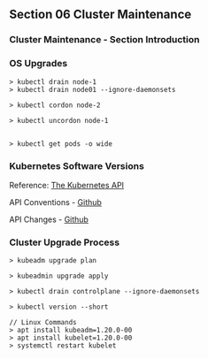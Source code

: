 ## Section 06 Cluster Maintenance

### Cluster Maintenance - Section Introduction

### OS Upgrades

```
> kubectl drain node-1
> kubectl drain node01 --ignore-daemonsets

> kubectl cordon node-2

> kubectl uncordon node-1


> kubectl get pods -o wide
```

### Kubernetes Software Versions

Reference:
[The Kubernetes API](https://kubernetes.io/docs/concepts/overview/kubernetes-api/)

API Conventions - [Github](https://github.com/kubernetes/community/blob/master/contributors/devel/sig-architecture/api-conventions.md)

API Changes - [Github](https://github.com/kubernetes/community/blob/master/contributors/devel/sig-architecture/api_changes.md)

### Cluster Upgrade Process

```
> kubeadm upgrade plan

> kubeadmin upgrade apply

> kubectl drain controlplane --ignore-daemonsets

> kubectl version --short

// Linux Commands
> apt install kubeadm=1.20.0-00
> apt install kubelet=1.20.0-00
> systemctl restart kubelet
```
